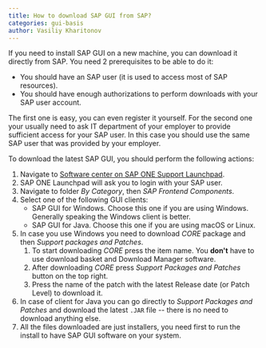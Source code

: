 ```yaml
---
title: How to download SAP GUI from SAP?
categories: gui-basis
author: Vasiliy Kharitonov
---
```


If you need to install SAP GUI on a new machine, you can download it directly
from SAP. You need 2 prerequisites to be able to do it:

- You should have an SAP user (it is used to access most of SAP resources).
- You should have enough authorizations to perform downloads with your SAP user
  account.

The first one is easy, you can even register it yourself. For the second one
your usually need to ask IT department of your employer to provide sufficient
access for your SAP user. In this case you should use the same SAP user that was
provided by your employer.

To download the latest SAP GUI, you should perform the following actions:

1. Navigate to [Software center on SAP ONE Support
   Launchpad](https://launchpad.support.sap.com/#/softwarecenter).
2. SAP ONE Launchpad will ask you to login with your SAP user.
3. Navigate to folder _By Category_, then _SAP Frontend Components_.
4. Select one of the following GUI clients:
   - SAP GUI for Windows. Choose this one if you are using Windows. Generally
     speaking the Windows client is better.
   - SAP GUI for Java. Choose this one if you are using macOS or Linux.
5. In case you use Windows you need to download _CORE_ package and then _Support
   packages and Patches_.
   1. To start downloading _CORE_ press the item name. You __don't__ have to use
      download basket and Download Manager software.
   2. After downloading _CORE_ press _Support Packages and Patches_ button on
      the top right.
   3. Press the name of the patch with the latest Release date (or Patch Level)
      to download it.
6. In case of client for Java you can go directly to _Support Packages and
   Patches_ and download the latest `.JAR` file -- there is no need to download
   anything else.
7. All the files downloaded are just installers, you need first to run the
   install to have SAP GUI software on your system.
